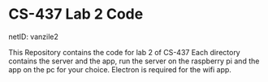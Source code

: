 # CS-437 Lab 2 Code
netID: vanzile2

This Repository contains the code for lab 2 of CS-437
Each directory contains the server and the app, run the server on the raspberry pi and the app on the pc for your choice.
Electron is required for the wifi app.
